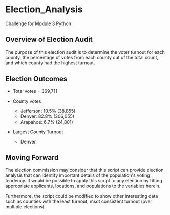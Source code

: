 # Election_Analysis
Challenge for Module 3 Python

## Overview of Election Audit

The purpose of this election audit is to determine the voter turnout for each county, the percentage of votes from each county out of the total count, and which county had the highest turnout.

## Election Outcomes

* Total votes = 369,711

* County votes
  * Jefferson: 10.5% (38,855)
  * Denver: 82.8% (306,055)
  * Arapahoe: 6.7% (24,801)

* Largest County Turnout
  * Denver

## Moving Forward

The election commission may consider that this script can provide election analysis that can identify important details of the population's voting tendency. It would be possible to apply this script to any election by fitting appropriate applicants, locations, and populations to the variables herein.

Furthermore, the script could be modified to show other interesting data such as counties with the least turnout, msot consistent turnout (over multiple elections).

